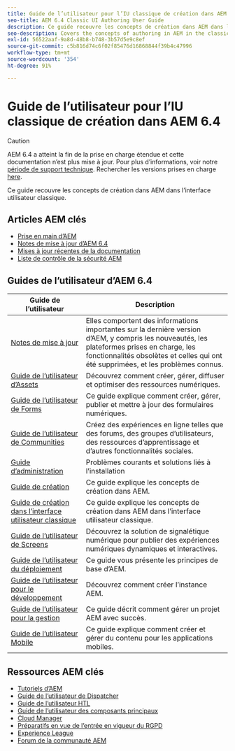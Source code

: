 ```yaml
---
title: Guide de l’utilisateur pour l’IU classique de création dans AEM 6.4
seo-title: AEM 6.4 Classic UI Authoring User Guide
description: Ce guide recouvre les concepts de création dans AEM dans l’interface utilisateur classique.
seo-description: Covers the concepts of authoring in AEM in the classic UI.
exl-id: 56522aaf-9a8d-48b8-b748-3b57d5e9c8ef
source-git-commit: c5b816d74c6f02f85476d16868844f39b4c47996
workflow-type: tm+mt
source-wordcount: '354'
ht-degree: 91%

---
```


# Guide de l’utilisateur pour l’IU classique de création dans AEM 6.4

>[!CAUTION]
>
>AEM 6.4 a atteint la fin de la prise en charge étendue et cette documentation n’est plus mise à jour. Pour plus d’informations, voir notre [période de support technique](https://helpx.adobe.com/fr/support/programs/eol-matrix.html). Rechercher les versions prises en charge [here](https://experienceleague.adobe.com/docs/?lang=fr).

Ce guide recouvre les concepts de création dans AEM dans l’interface utilisateur classique.

## Articles AEM clés

* [Prise en main d’AEM](https://experienceleague.adobe.com/docs/experience-manager-cloud-service/overview/home.html?lang=fr)
* [Notes de mise à jour d’AEM 6.4](/help/release-notes/home.md)
* [Mises à jour récentes de la documentation](https://helpx.adobe.com/fr/experience-manager/documentation-updates.html)
* [Liste de contrôle de la sécurité AEM](/help/sites-administering/security-checklist.md)

## Guides de l’utilisateur d’AEM 6.4

| Guide de l’utilisateur | Description |
|--- |---|
| [Notes de mise à jour](/help/release-notes/home.md) | Elles comportent des informations importantes sur la dernière version d’AEM, y compris les nouveautés, les plateformes prises en charge, les fonctionnalités obsolètes et celles qui ont été supprimées, et les problèmes connus. |
| [Guide de l’utilisateur d’Assets](/help/assets/home.md) | Découvrez comment créer, gérer, diffuser et optimiser des ressources numériques. |
| [Guide de l’utilisateur de Forms](/help/forms/home.md) | Ce guide explique comment créer, gérer, publier et mettre à jour des formulaires numériques. |
| [Guide de l’utilisateur de Communities](/help/communities/home.md) | Créez des expériences en ligne telles que des forums, des groupes d’utilisateurs, des ressources d’apprentissage et d’autres fonctionnalités sociales. |
| [Guide d’administration](/help/sites-administering/home.md) | Problèmes courants et solutions liés à l’installation |
| [Guide de création](/help/sites-authoring/home.md) | Ce guide explique les concepts de création dans AEM. |
| [Guide de création dans l’interface utilisateur classique](/help/sites-classic-ui-authoring/home.md) | Ce guide explique les concepts de création dans AEM dans l’interface utilisateur classique. |
| [Guide de l’utilisateur de Screens](https://experienceleague.adobe.com/docs/experience-manager-screens/user-guide/aem-screens-introduction.html?lang=fr) | Découvrez la solution de signalétique numérique pour publier des expériences numériques dynamiques et interactives. |
| [Guide de l’utilisateur du déploiement](/help/sites-deploying/home.md) | Ce guide vous présente les principes de base d’AEM. |
| [Guide de l’utilisateur pour le développement](/help/sites-developing/home.md) | Découvrez comment créer l’instance AEM. |
| [Guide de l’utilisateur pour la gestion](/help/managing/home.md) | Ce guide décrit comment gérer un projet AEM avec succès. |
| [Guide de l’utilisateur Mobile](/help/mobile/home.md) | Ce guide explique comment créer et gérer du contenu pour les applications mobiles. |

## Ressources AEM clés

* [Tutoriels d’AEM](https://helpx.adobe.com/fr/experience-manager/kt/index/aem-6-4-videos.html)
* [Guide de l’utilisateur de Dispatcher](https://experienceleague.adobe.com/docs/experience-manager-dispatcher/using/dispatcher.html?lang=fr)
* [Guide de l’utilisateur HTL](https://experienceleague.adobe.com/docs/experience-manager-htl/using/overview.html?lang=fr)
* [Guide de l’utilisateur des composants principaux](https://experienceleague.adobe.com/docs/experience-manager-core-components/using/introduction.html?lang=fr)
* [Cloud Manager](https://experienceleague.adobe.com/docs/experience-manager-cloud-manager/using/introduction-to-cloud-manager.html?lang=fr?lang=en)
* [Préparatifs en vue de l’entrée en vigueur du RGPD](/help/managing/data-protection-and-privacy.md)
* [Experience League](https://experienceleague.adobe.com/?promoid=K42KVXHD&amp;mv=other&amp;lang=fr#home)
* [Forum de la communauté AEM](https://experienceleaguecommunities.adobe.com/t5/adobe-experience-manager/ct-p/adobe-experience-manager-community?profile.language=fr)
